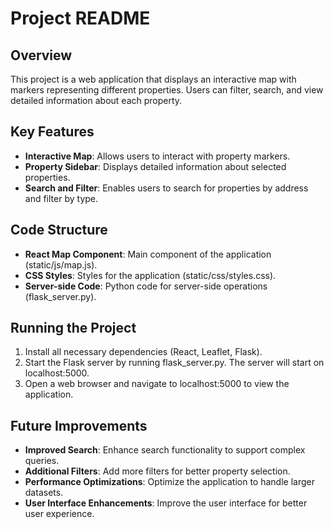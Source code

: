  # Project README

 ## Overview
 This project is a web application that displays an interactive map with markers representing different properties. Users can filter, search, and view detailed information about each property.

 ## Key Features
 - **Interactive Map**: Allows users to interact with property markers.
 - **Property Sidebar**: Displays detailed information about selected properties.
 - **Search and Filter**: Enables users to search for properties by address and filter by type.

 ## Code Structure
 - **React Map Component**: Main component of the application (static/js/map.js).
 - **CSS Styles**: Styles for the application (static/css/styles.css).
 - **Server-side Code**: Python code for server-side operations (flask_server.py).

 ## Running the Project
 1. Install all necessary dependencies (React, Leaflet, Flask).
 2. Start the Flask server by running flask_server.py. The server will start on localhost:5000.
 3. Open a web browser and navigate to localhost:5000 to view the application.

 ## Future Improvements
 - **Improved Search**: Enhance search functionality to support complex queries.
 - **Additional Filters**: Add more filters for better property selection.
 - **Performance Optimizations**: Optimize the application to handle larger datasets.
 - **User Interface Enhancements**: Improve the user interface for better user experience.

